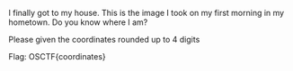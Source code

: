 I finally got to my house. This is the image I took on my first morning in my hometown. Do you know where I am?

Please given the coordinates rounded up to 4 digits

Flag: OSCTF{coordinates}
